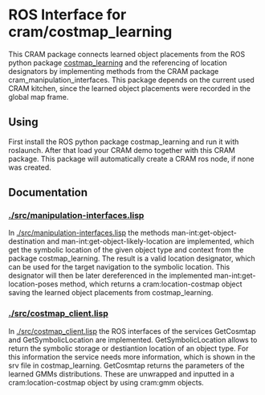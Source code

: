 # ROS Interface for cram/costmap_learning

This CRAM package connects learned object placements from the ROS python package [costmap_learning](../../../../costmap_learning) and the referencing 
of location designators by implementing methods from the CRAM package cram_manipulation_interfaces. This package depends on the current used 
CRAM kitchen, since the learned object placements were recorded in the global map frame.

## Using

First install the ROS python package costmap_learning and run it with roslaunch. After that load your CRAM demo together with this CRAM package.
This package will automatically create a CRAM ros node, if none was created.

## Documentation

### [./src/manipulation-interfaces.lisp](manipulation-interfaces.lisp)

In [./src/manipulation-interfaces.lisp](manipulation-interfaces.lisp) the methods man-int:get-object-destination and man-int:get-object-likely-location
are implemented, which get the symbolic location of the given object type and context from the package costmap_learning. The result is a valid location
designator, which can be used for the target navigation to the symbolic location. This designator will then be later dereferenced in the implemented
man-int:get-location-poses method, which returns a cram:location-costmap object saving the learned object placements from costmap_learning.

### [./src/costmap_client.lisp](costmap_client.lisp)

In [./src/costmap_client.lisp](costmap_client.lisp) the ROS interfaces of the services GetCosmtap and GetSymbolicLocation are implemented. 
GetSymbolicLocation allows to return the symbolic storage or destiantion location of an object type. For this information the service
needs more information, which is shown in the srv file in costmap_learning. 
GetCosmtap returns the parameters of the learned GMMs distributions. These are unwrapped and inputted in a cram:location-costmap object
by using cram:gmm objects.
